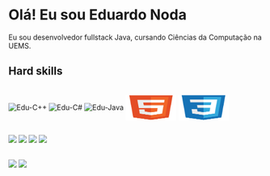 # Olá! Eu sou Eduardo Noda
 Eu sou desenvolvedor fullstack Java, cursando Ciências da Computação na UEMS.
## Hard skills
<div style="display: inline_block"><br>
  <img align="center" alt="Edu-C++" height="50" width="100" src="https://cdn.jsdelivr.net/gh/devicons/devicon@latest/icons/cplusplus/cplusplus-original.svg">
  <img align="center" alt="Edu-C#" height="50" width="100" src="https://cdn.jsdelivr.net/gh/devicons/devicon@latest/icons/csharp/csharp-original.svg">
  <img align="center" alt="Edu-Java" height="70" width="120" src="https://cdn.jsdelivr.net/gh/devicons/devicon@latest/icons/java/java-original-wordmark.svg">
  <img align="center" alt="Rafa-HTML" height="50" width="100" src="https://raw.githubusercontent.com/devicons/devicon/master/icons/html5/html5-original.svg">
  <img align="center" alt="Rafa-CSS" height="50" width="100" src="https://raw.githubusercontent.com/devicons/devicon/master/icons/css3/css3-original.svg">
</div>

##

<div>
 <a href="https://instagram.com/rafaballerini" target="_blank"><img src="https://img.shields.io/badge/-Instagram-%23E4405F?style=for-the-badge&logo=instagram&logoColor=white" target="_blank"></a>
 <a href="https://discord.gg/wagxzStdcR" target="_blank"><img src="https://img.shields.io/badge/Discord-7289DA?style=for-the-badge&logo=discord&logoColor=white" target="_blank"></a> 
 <a href = "mailto:contatorafaballerini@gmail.com"><img src="https://img.shields.io/badge/-Gmail-%23333?style=for-the-badge&logo=gmail&logoColor=white" target="_blank"></a>
 <a href="www.linkedin.com/in/eduardo-noda" target="_blank"><img src="https://img.shields.io/badge/-LinkedIn-%230077B5?style=for-the-badge&logo=linkedin&logoColor=white" target="_blank"></a>
</div>

##

<div>
 <img height="180em" src="https://github-readme-stats.vercel.app/api?username=EduardoNoda&show_icons=true&theme=dracula&include_all_commits=true&count_private=true"/>
 <img height="180em" src="https://github-readme-stats.vercel.app/api/top-langs/?username=EduardoNoda&layout=compact&langs_count=16&theme=dracula"/>
</div>
<!---
EduardoNoda/EduardoNoda is a ✨ special ✨ repository because its `README.md` (this file) appears on your GitHub profile.
You can click the Preview link to take a look at your changes.
--->
